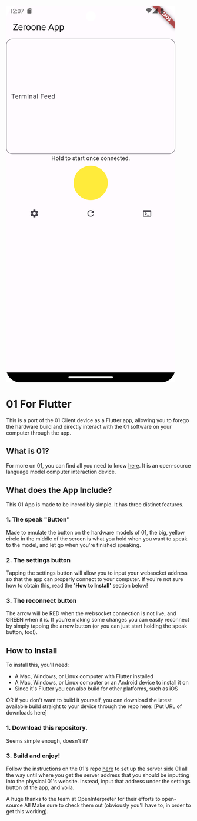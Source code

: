 ![img.png](img.png)

# 01 For Flutter

This is a port of the 01 Client device as a Flutter app, allowing you to forego the hardware build and directly interact with the 01 software on your computer through the app.

## What is 01?
For more on 01, you can find all you need to know [here](https://github.com/OpenInterpreter/01/). It is an open-source language model computer interaction device.

## What does the App Include?
This 01 App is made to be incredibly simple. It has three distinct features.

### 1. The speak "Button"
Made to emulate the button on the hardware models of 01, the big, yellow circle in the middle of the screen is what you hold when you want to speak to the model, and let go when you're finished speaking.

### 2. The settings button
Tapping the settings button will allow you to input your websocket address so that the app can properly connect to your computer. If you're not sure how to obtain this, read the **'How to Install'** section below!

### 3. The reconnect button
The arrow will be RED when the websocket connection is not live, and GREEN when it is. If you're making some changes you can easily reconnect by simply tapping the arrow button (or you can just start holding the speak button, too!).

## How to Install
To install this, you'll need:
- A Mac, Windows, or Linux computer with Flutter installed
- A Mac, Windows, or Linux computer or an Android device to install it on
- Since it's Flutter you can also build for other platforms, such as iOS

OR if you don't want to build it yourself, you can download the latest available build straight to your device through the repo here: [Put URL of downloads here]

### 1. Download this repository.
Seems simple enough, doesn't it?

### 3. Build and enjoy!
Follow the instructions on the 01's repo [here](https://github.com/OpenInterpreter/01/#guides) to set up the server side 01 all the way until where you get the server address that you should be inputting into the physical 01's website. Instead, input that address under the settings button of the app, and voila.

A huge thanks to the team at OpenInterpreter for their efforts to open-source AI! Make sure to check them out (obviously you'll have to, in order to get this working).
